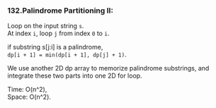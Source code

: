 ### 132.Palindrome Partitioning II:

Loop on the input string `s`.  
At index `i`, loop `j` from index `0` to `i`.  

if substring s[j:i] is a palindrome,  
`dp[i + 1] = min(dp[i + 1], dp[j] + 1)`.

We use another 2D dp array to memorize palindrome substrings, and integrate these two parts into one 2D for loop.

Time: O(n^2),\
Space: O(n^2).